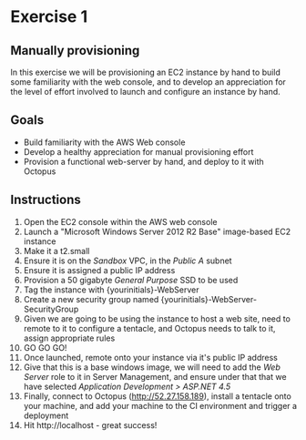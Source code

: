 # Exercise 1

## Manually provisioning

In this exercise we will be provisioning an EC2 instance by hand to build some familiarity with the web console, and to develop an appreciation for the level of effort involved to launch and configure an instance by hand.

## Goals

* Build familiarity with the AWS Web console
* Develop a healthy appreciation for manual provisioning effort
* Provision a functional web-server by hand, and deploy to it with Octopus

## Instructions

 1. Open the EC2 console within the AWS web console
 2. Launch a "Microsoft Windows Server 2012 R2 Base" image-based EC2 instance
 3. Make it a t2.small
 4. Ensure it is on the *Sandbox* VPC, in the *Public A* subnet
 5. Ensure it is assigned a public IP address
 6. Provision a 50 gigabyte *General Purpose* SSD to be used
 7. Tag the instance with {yourinitials}-WebServer
 8. Create a new security group named {yourinitials}-WebServer-SecurityGroup
 9. Given we are going to be using the instance to host a web site, need to remote to it to configure a tentacle, and Octopus needs to talk to it, assign appropriate rules
 10. GO GO GO!
 11. Once launched, remote onto your instance via it's public IP address
 12. Give that this is a base windows image, we will need to add the *Web Server* role to it in Server Management, and ensure under that that we have selected *Application Development > ASP.NET 4.5*
 13. Finally, connect to Octopus (http://52.27.158.189), install a tentacle onto your machine, and add your machine to the CI environment and trigger a deployment
 14. Hit http://localhost - great success!
